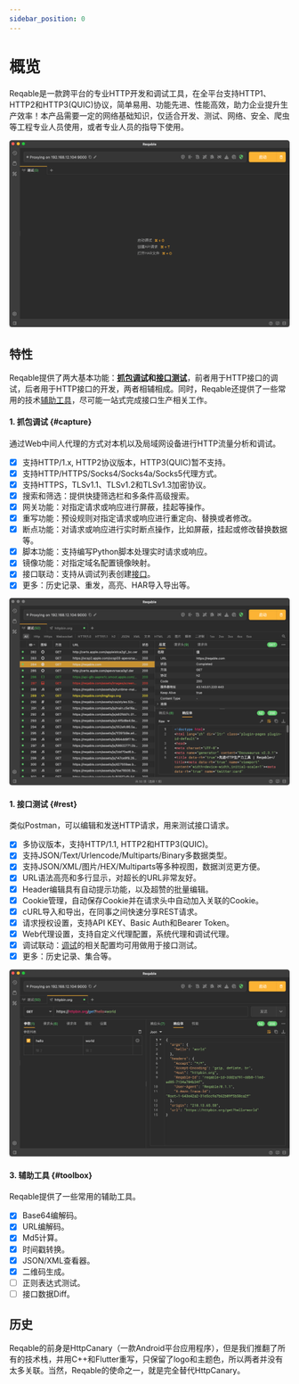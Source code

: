 ```yaml
---
sidebar_position: 0
---
```


# 概览

Reqable是一款跨平台的专业HTTP开发和调试工具，在全平台支持HTTP1、HTTP2和HTTP3(QUIC)协议，简单易用、功能先进、性能高效，助力企业提升生产效率！本产品需要一定的网络基础知识，仅适合开发、测试、网络、安全、爬虫等工程专业人员使用，或者专业人员的指导下使用。

![](arts/home.png)

## 特性

Reqable提供了两大基本功能：**[抓包调试](#capture)**和**[接口测试](#rest)**，前者用于HTTP接口的调试，后者用于HTTP接口的开发，两者相辅相成。同时，Reqable还提供了一些常用的技术[辅助工具](#toolbox)，尽可能一站式完成接口生产相关工作。

#### 1. 抓包调试 {#capture}

通过Web中间人代理的方式对本机以及局域网设备进行HTTP流量分析和调试。

- [x] 支持HTTP/1.x, HTTP2协议版本，HTTP3(QUIC)暂不支持。
- [x] 支持HTTP/HTTPS/Socks4/Socks4a/Socks5代理方式。
- [x] 支持HTTPS，TLSv1.1、TLSv1.2和TLSv1.3加密协议。
- [x] 搜索和筛选：提供快捷筛选栏和多条件高级搜索。
- [x] 网关功能：对指定请求或响应进行屏蔽，挂起等操作。
- [x] 重写功能：预设规则对指定请求或响应进行重定向、替换或者修改。
- [x] 断点功能：对请求或响应进行实时断点操作，比如屏蔽，挂起或修改替换数据等。
- [x] 脚本功能：支持编写Python脚本处理实时请求或响应。
- [x] 镜像功能：对指定域名配置镜像映射。
- [x] 接口联动：支持从调试列表创建[接口](#rest)。
- [x] 更多：历史记录、重发，高亮、HAR导入导出等。

![](arts/capture.png)

#### 1. 接口测试 {#rest}

类似Postman，可以编辑和发送HTTP请求，用来测试接口请求。

- [x] 多协议版本，支持HTTP/1.1, HTTP2和HTTP3(QUIC)。
- [x] 支持JSON/Text/Urlencode/Multiparts/Binary多数据类型。
- [x] 支持JSON/XML/图片/HEX/Multiparts等多种视图，数据浏览更方便。
- [x] URL语法高亮和多行显示，对超长的URL非常友好。
- [x] Header编辑具有自动提示功能，以及超赞的批量编辑。
- [x] Cookie管理，自动保存Cookie并在请求头中自动加入关联的Cookie。
- [x] cURL导入和导出，在同事之间快速分享REST请求。
- [x] 请求授权设置，支持API KEY、Basic Auth和Bearer Token。
- [x] Web代理设置，支持自定义代理配置，系统代理和调试代理。
- [x] 调试联动：[调试](#capture)的相关配置均可用做用于接口测试。
- [x] 更多：历史记录、集合等。

![](arts/rest.png)

#### 3. 辅助工具 {#toolbox}

Reqable提供了一些常用的辅助工具。

- [x] Base64编解码。
- [x] URL编解码。
- [x] Md5计算。
- [x] 时间戳转换。
- [x] JSON/XML查看器。
- [x] 二维码生成。
- [ ] 正则表达式测试。
- [ ] 接口数据Diff。

## 历史

Reqable的前身是HttpCanary（一款Android平台应用程序），但是我们推翻了所有的技术栈，并用C++和Flutter重写，只保留了logo和主题色，所以两者并没有太多关联。当然，Reqable的使命之一，就是完全替代HttpCanary。
